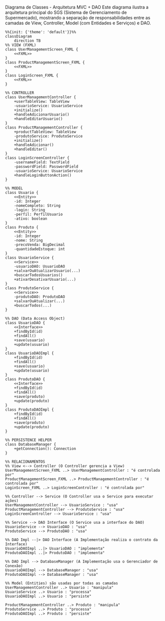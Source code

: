 Diagrama de Classes - Arquitetura MVC + DAO
Este diagrama ilustra a arquitetura principal do SGS (Sistema de Gerenciamento de Supermercado), mostrando a separação de responsabilidades entre as camadas de View, Controller, Model (com Entidades e Serviços) e DAO.
    
    %%{init: {'theme': 'default'}}%%
    classDiagram
        direction TB
    %% VIEW (FXML)
    class UserManagementScreen_FXML {
        <<FXML>>
    }
    class ProductManagementScreen_FXML {
        <<FXML>>
    }
    class LoginScreen_FXML {
        <<FXML>>
    }

    %% CONTROLLER
    class UserManagementController {
        +userTableView: TableView
        -usuarioService: UsuarioService
        +initialize()
        +handleAdicionarUsuario()
        +handleEditarUsuario()
    }
    class ProductManagementController {
        +productTableView: TableView
        -produtoService: ProdutoService
        +initialize()
        +handleAdicionar()
        +handleEditar()
    }
    class LoginScreenController {
        -usernameField: TextField
        -passwordField: PasswordField
        -usuarioService: UsuarioService
        +handleLoginButtonAction()
    }

    %% MODEL
    class Usuario {
        <<Entity>>
        -id: Integer
        -nomeCompleto: String
        -login: String
        -perfil: PerfilUsuario
        -ativo: boolean
    }
    class Produto {
        <<Entity>>
        -id: Integer
        -nome: String
        -precoVenda: BigDecimal
        -quantidadeEstoque: int
    }
    class UsuarioService {
        <<Service>>
        -usuarioDAO: UsuarioDAO
        +salvarOuAtualizarUsuario(...)
        +buscarTodosUsuarios()
        +ativarDesativarUsuario(...)
    }
    class ProdutoService {
        <<Service>>
        -produtoDAO: ProdutoDAO
        +salvarOuAtualizar(...)
        +buscarTodos(...)
    }

    %% DAO (Data Access Object)
    class UsuarioDAO {
        <<Interface>>
        +findById(id)
        +findAll()
        +save(usuario)
        +update(usuario)
    }
    class UsuarioDAOImpl {
        +findById(id)
        +findAll()
        +save(usuario)
        +update(usuario)
    }
    class ProdutoDAO {
        <<Interface>>
        +findById(id)
        +findAll()
        +save(produto)
        +update(produto)
    }
    class ProdutoDAOImpl {
        +findById(id)
        +findAll()
        +save(produto)
        +update(produto)
    }

    %% PERSISTENCE HELPER
    class DatabaseManager {
        +getConnection(): Connection
    }

    %% RELACIONAMENTOS
    %% View <--> Controller (O Controller gerencia a View)
    UserManagementScreen_FXML ..> UserManagementController : "é controlada por"
    ProductManagementScreen_FXML ..> ProductManagementController : "é controlada por"
    LoginScreen_FXML ..> LoginScreenController : "é controlada por"

    %% Controller --> Service (O Controller usa o Service para executar ações)
    UserManagementController --> UsuarioService : "usa"
    ProductManagementController --> ProdutoService : "usa"
    LoginScreenController --> UsuarioService : "usa"

    %% Service --> DAO Interface (O Service usa a interface do DAO)
    UsuarioService --> UsuarioDAO : "usa"
    ProdutoService --> ProdutoDAO : "usa"

    %% DAO Impl --|> DAO Interface (A Implementação realiza o contrato da Interface)
    UsuarioDAOImpl ..|> UsuarioDAO : "implementa"
    ProdutoDAOImpl ..|> ProdutoDAO : "implementa"

    %% DAO Impl --> DatabaseManager (A Implementação usa o Gerenciador de Conexão)
    UsuarioDAOImpl --> DatabaseManager : "usa"
    ProdutoDAOImpl --> DatabaseManager : "usa"

    %% Model (Entities) são usadas por todas as camadas
    UserManagementController ..> Usuario : "manipula"
    UsuarioService ..> Usuario : "processa"
    UsuarioDAOImpl ..> Usuario : "persiste"

    ProductManagementController ..> Produto : "manipula"
    ProdutoService ..> Produto : "processa"
    ProdutoDAOImpl ..> Produto : "persiste"
